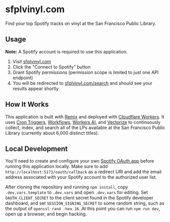 # sfplvinyl.com

Find your top Spotify tracks on vinyl at the San Francisco Public Library.

## Usage

**Note:** A Spotify account is required to use this application.

1. Visit [sfplvinyl.com](https://sfplvinyl.com)
2. Click the "Connect to Spotify" button
3. Grant Spotify permissions (permission scope is limited to just one API endpoint)
4. You will be redirected to [sfplvinyl.com/search](https://sfplvinyl.com/search) and should see your results appear shortly

## How It Works

This application is built with [Remix](https://remix.run/) and deployed with [Cloudflare Workers](https://workers.cloudflare.com/). It uses [Cron Triggers](https://developers.cloudflare.com/workers/configuration/cron-triggers/), [Workflows](https://developers.cloudflare.com/workflows/), [Workers AI](https://developers.cloudflare.com/workers-ai/), and [Vectorize](https://developers.cloudflare.com/vectorize/) to continuously collect, index, and search all of the LPs available at the San Francisco Public Library (currently about 6,000 distinct titles).

## Local Development

You'll need to create and configure your own [Spotify OAuth app](https://developer.spotify.com/documentation/web-api/concepts/apps) before running this application locally. Make sure to add `http://localhost:5173/oauth/callback` as a redirect URI and add the email address associated with your Spotify account to the authorized user list.

After cloning the repository and running `npm install`, copy `.dev.vars.template` to `.dev.vars` and open `.dev.vars` for editing. Set `OAUTH_CLIENT_SECRET` to the client secret found in the Spotify developer dashboard, and set `SESSION_SIGNING_SECRET` to some random string, such as the output of `openssl rand -hex 16`. At this point you can run `npm run dev`, open up a browser, and begin hacking.
